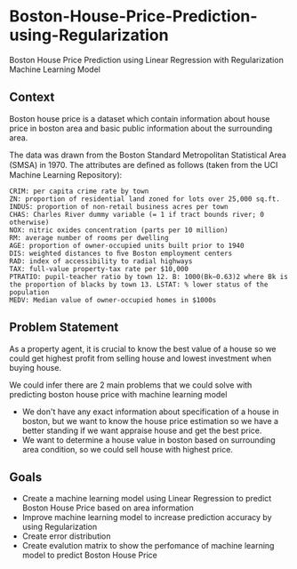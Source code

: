 # Boston-House-Price-Prediction-using-Regularization
Boston House Price Prediction using Linear Regression with Regularization Machine Learning Model

## Context
Boston house price is a dataset which contain information about house price in boston area and basic public information about the surrounding area.

The data was drawn from the Boston Standard Metropolitan Statistical Area (SMSA) in 1970. The attributes are deﬁned as follows (taken from the UCI Machine Learning Repository):

    CRIM: per capita crime rate by town
    ZN: proportion of residential land zoned for lots over 25,000 sq.ft.
    INDUS: proportion of non-retail business acres per town
    CHAS: Charles River dummy variable (= 1 if tract bounds river; 0 otherwise)
    NOX: nitric oxides concentration (parts per 10 million)
    RM: average number of rooms per dwelling
    AGE: proportion of owner-occupied units built prior to 1940
    DIS: weighted distances to ﬁve Boston employment centers
    RAD: index of accessibility to radial highways
    TAX: full-value property-tax rate per $10,000
    PTRATIO: pupil-teacher ratio by town 12. B: 1000(Bk−0.63)2 where Bk is the proportion of blacks by town 13. LSTAT: % lower status of the population
    MEDV: Median value of owner-occupied homes in $1000s

## Problem Statement
As a property agent, it is crucial to know the best value of a house so we could get highest profit from selling house and lowest investment when buying house.

We could infer there are 2 main problems that we could solve with predicting boston house price with machine learning model

-  We don't have any exact information about specification of a house in boston, but we want to know the house price estimation so we have a better standing if we want appraise house and get the best price.
- We want to determine a house value in boston based on surrounding area condition, so we could sell house with highest price.

## Goals
- Create a machine learning model using Linear Regression to predict Boston House Price based on area information
- Improve machine learning model to increase prediction accuracy by using Regularization
- Create error distribution
- Create evalution matrix to show the perfomance of machine learning model to predict Boston House Price
